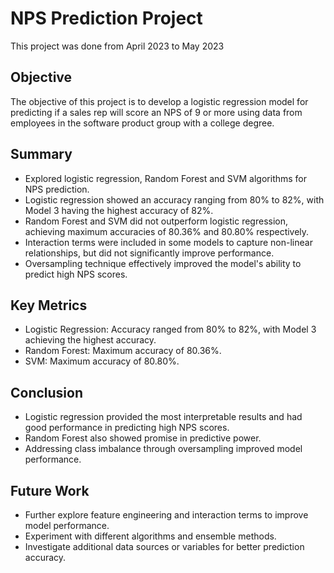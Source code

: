 # NPS Prediction Project
This project was done from April 2023 to May 2023

## Objective
The objective of this project is to develop a logistic regression model for predicting if a sales rep will score an NPS of 9 or more using data from employees in the software product group with a college degree.

## Summary
- Explored logistic regression, Random Forest and SVM algorithms for NPS prediction.
- Logistic regression showed an accuracy ranging from 80% to 82%, with Model 3 having the highest accuracy of 82%.
- Random Forest and SVM did not outperform logistic regression, achieving maximum accuracies of 80.36% and 80.80% respectively.
- Interaction terms were included in some models to capture non-linear relationships, but did not significantly improve performance.
- Oversampling technique effectively improved the model's ability to predict high NPS scores.

## Key Metrics
- Logistic Regression: Accuracy ranged from 80% to 82%, with Model 3 achieving the highest accuracy.
- Random Forest: Maximum accuracy of 80.36%.
- SVM: Maximum accuracy of 80.80%.

## Conclusion
- Logistic regression provided the most interpretable results and had good performance in predicting high NPS scores.
- Random Forest also showed promise in predictive power.
- Addressing class imbalance through oversampling improved model performance.

## Future Work
- Further explore feature engineering and interaction terms to improve model performance.
- Experiment with different algorithms and ensemble methods.
- Investigate additional data sources or variables for better prediction accuracy.
